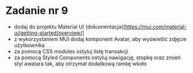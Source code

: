 # Zadanie nr 9

- dodaj do projektu Material UI (dokumentacja)[https://mui.com/material-ui/getting-started/overview/]
- z wykorzystaniem MUI dodaj komponent Avatar, aby wyświetlić zdjęcie użytkownika
- za pomocą CSS modules ostyluj listę transakcji
- za pomocą Styled Components ostyluj nawigację, stopkę oraz zmień styl awatara tak, aby otrzymał dodatkową ramkę wkoło
